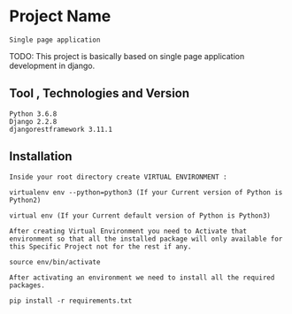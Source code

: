 # Project Name
    Single page application

TODO: This project is basically based on single page application development in django.

## Tool , Technologies and Version
    Python 3.6.8
    Django 2.2.8
    djangorestframework 3.11.1

## Installation
    Inside your root directory create VIRTUAL ENVIRONMENT :

    virtualenv env --python=python3 (If your Current version of Python is Python2)

    virtual env (If your Current default version of Python is Python3)

    After creating Virtual Environment you need to Activate that environment so that all the installed package will only available for this Specific Project not for the rest if any.

    source env/bin/activate

    After activating an environment we need to install all the required packages.

    pip install -r requirements.txt

